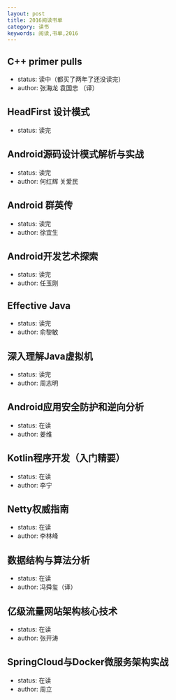 ```yaml
---
layout: post
title: 2016阅读书单
category: 读书
keywords: 阅读,书单,2016
---
```


## C++ primer pulls
- status: 读中（都买了两年了还没读完）
- author: 张海龙 袁国忠 （译）

## HeadFirst 设计模式
- status: 读完

## Android源码设计模式解析与实战
- status: 读完
- author: 何红辉 关爱民

## Android 群英传
- status: 读完
- author: 徐宜生

## Android开发艺术探索
- status: 读完
- author: 任玉刚

## Effective Java
- status: 读完
- author: 俞黎敏

## 深入理解Java虚拟机
- status: 读完
- author: 周志明

## Android应用安全防护和逆向分析
- status: 在读
- author: 姜维

## Kotlin程序开发（入门精要）
- status: 在读
- author: 李宁

## Netty权威指南
- status: 在读
- author: 李林峰

## 数据结构与算法分析
- status: 在读
- author: 冯舜玺（译）

## 亿级流量网站架构核心技术
- status: 在读
- author: 张开涛

## SpringCloud与Docker微服务架构实战
- status: 在读
- author: 周立